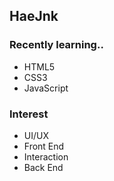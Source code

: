 ## HaeJnk

### Recently learning..
- HTML5
- CSS3
- JavaScript 

### Interest
- UI/UX
- Front End
- Interaction
- Back End


<!---
HaeJnk/HaeJnk is a ✨ special ✨ repository because its `README.md` (this file) appears on your GitHub profile.
You can click the Preview link to take a look at your changes.
--->

